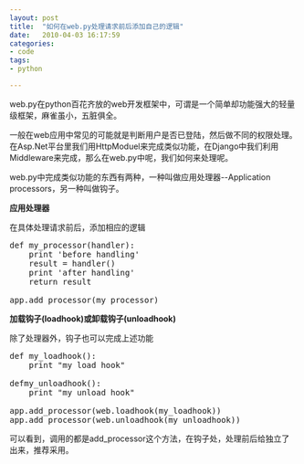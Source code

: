 ```yaml
---
layout: post
title:  "如何在web.py处理请求前后添加自己的逻辑"
date:   2010-04-03 16:17:59
categories: 
- code
tags:
- python

---
```

web.py在python百花齐放的web开发框架中，可谓是一个简单却功能强大的轻量级框架，麻雀虽小，五脏俱全。

一般在web应用中常见的可能就是判断用户是否已登陆，然后做不同的权限处理。在Asp.Net平台里我们用HttpModuel来完成类似功能，在Django中我们利用Middleware来完成，那么在web.py中呢，我们如何来处理呢。

web.py中完成类似功能的东西有两种，一种叫做应用处理器--Application processors，另一种叫做钩子。

**应用处理器**

在具体处理请求前后，添加相应的逻辑
<pre>def my_processor(handler):
    print 'before handling'
    result = handler() 
    print 'after handling'
    return result

app.add_processor(my_processor)
</pre>

**加载钩子(loadhook)或卸载钩子(unloadhook)**

除了处理器外，钩子也可以完成上述功能
<pre>def my_loadhook():
    print "my load hook"

defmy_unloadhook():
    print "my unload hook"

app.add_processor(web.loadhook(my_loadhook))
app.add_processor(web.unloadhook(my_unloadhook))
</pre>
可以看到，调用的都是add_processor这个方法，在钩子处，处理前后给独立了出来，推荐采用。
